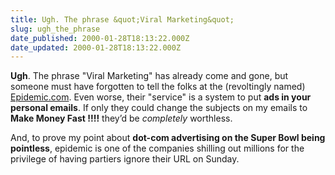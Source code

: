 ```yaml
---
title: Ugh. The phrase &quot;Viral Marketing&quot;
slug: ugh_the_phrase
date_published: 2000-01-28T18:13:22.000Z
date_updated: 2000-01-28T18:13:22.000Z
---
```


**Ugh**. The phrase "Viral Marketing" has already come and gone, but someone must have forgotten to tell the folks at the (revoltingly named) [Epidemic.com](http://www.epidemic.com/indexe.jhtml). Even worse, their "service" is a system to put **ads in your personal emails**. If only they could change the subjects on my emails to **Make Money Fast !!!!** they’d be *completely* worthless.

And, to prove my point about **dot-com advertising on the Super Bowl being pointless**, epidemic is one of the companies shilling out millions for the privilege of having partiers ignore their URL on Sunday.
